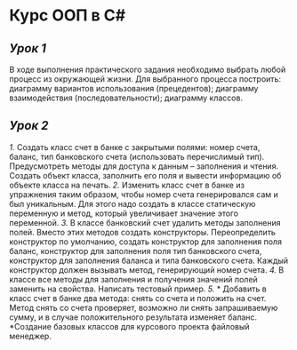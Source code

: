 # Курс ООП в C#

## *Урок 1*
В ходе выполнения практического задания необходимо выбрать любой процесс из окружающей жизни. Для выбранного процесса построить: диаграмму вариантов использования (прецедентов); диаграмму взаимодействия (последовательности); диаграмму классов.

## *Урок 2*
*1.* Создать класс счет в банке с закрытыми полями: номер счета, баланс, тип банковского счета (использовать перечислимый тип). Предусмотреть методы для доступа к данным – заполнения и чтения. Создать объект класса, заполнить его поля и вывести информацию об объекте класса на печать.
*2.* Изменить класс счет в банке из упражнения таким образом, чтобы номер счета генерировался сам и был уникальным. Для этого надо создать в классе статическую переменную и метод, который увеличивает значение этого переменной.
*3.* В классе банковский счет удалить методы заполнения полей. Вместо этих методов создать конструкторы. Переопределить конструктор по умолчанию, создать конструктор для заполнения поля баланс, конструктор для заполнения поля тип банковского счета, конструктор для заполнения баланса и типа банковского счета. Каждый конструктор должен вызывать метод, генерирующий номер счета.
*4.* В классе все методы для заполнения и получения значений полей заменить на свойства. Написать тестовый пример.
*5.* * Добавить в класс счет в банке два метода: снять со счета и положить на счет. Метод снять со счета проверяет, 
возможно ли снять запрашиваемую сумму, и в случае положительного результата изменяет баланс.
*Создание базовых классов для курсового проекта файловый менеджер.

